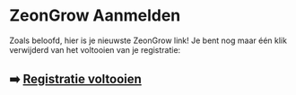 # ZeonGrow Aanmelden

Zoals beloofd, hier is je nieuwste ZeonGrow link! Je bent nog maar één klik verwijderd van het voltooien van je registratie:

## ➡️ [Registratie voltooien](https://tinyurl.com/bdz6wzsf)